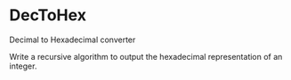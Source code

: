 # DecToHex
Decimal to Hexadecimal converter

Write a recursive algorithm to output the hexadecimal representation of an integer.
